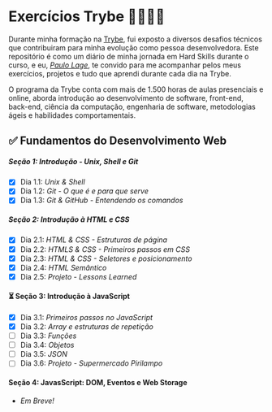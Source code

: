 # Exercícios Trybe 🚀👨🏻‍💻

Durante minha formação na [Trybe](https://www.betrybe.com/), fui exposto a diversos desafios técnicos que contribuiram para minha evolução como pessoa desenvolvedora. Este repositório é como um diário de minha jornada em Hard Skills durante o curso, e eu, _[Paulo Lage](https://www.linkedin.com/in/paulolagedev)_, te convido para me acompanhar pelos meus exercícios, projetos e tudo que aprendi durante cada dia na Trybe. 

O programa da Trybe conta com mais de 1.500 horas de aulas presenciais e online, aborda introdução ao desenvolvimento de software, front-end, back-end, ciência da computação, engenharia de software, metodologias ágeis e habilidades comportamentais.

## ✅ Fundamentos do Desenvolvimento Web 

##### Seção 1: Introdução - Unix, Shell e Git

- [X] Dia 1.1: _Unix & Shell_
- [X] Dia 1.2: _Git - O que é e para que serve_
- [X] Dia 1.3: _Git & GitHub - Entendendo os comandos_

##### Seção 2: Introdução à HTML e CSS

- [X] Dia 2.1: _HTML & CSS - Estruturas de página_
- [X] Dia 2.2: _HTMLS & CSS - Primeiros passos em CSS_
- [X] Dia 2.3: _HTML & CSS - Seletores e posicionamento_
- [X] Dia 2.4: _HTML Semântico_
- [X] Dia 2.5: _Projeto - Lessons Learned_

#### ⏳ Seção 3: Introdução à JavaScript

- [X] Dia 3.1: _Primeiros passos no JavaScript_
- [x] Dia 3.2: _Array e estruturas de repetição_
- [ ] Dia 3.3: _Funções_
- [ ] Dia 3.4: _Objetos_
- [ ] Dia 3.5: _JSON_
- [ ] Dia 3.6: _Projeto - Supermercado Pirilampo_

#### Seção 4: JavasScript: DOM, Eventos e Web Storage

- _Em Breve!_